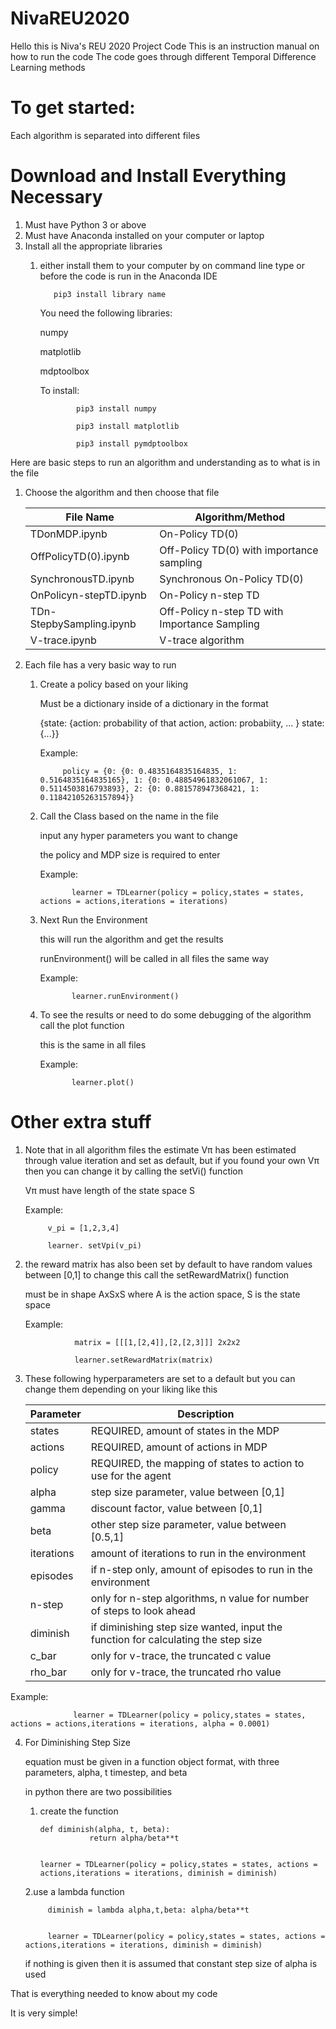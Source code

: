 # NivaREU2020

Hello this is Niva's REU 2020 Project Code
This is an instruction manual on how to run the code
The code goes through different Temporal Difference Learning methods



# To get started:
Each algorithm is separated into different files


# Download and Install Everything Necessary

1. Must have Python 3 or above
2. Must have Anaconda installed on your computer or laptop 
3. Install all the appropriate libraries
     1. either install them to your computer by
        on command line type  or before the code is run in the Anaconda IDE
        
               pip3 install library name
               
          You need the following libraries:

          numpy

          matplotlib

          mdptoolbox

          To install:

                    pip3 install numpy

                    pip3 install matplotlib

                    pip3 install pymdptoolbox

Here are basic steps to run an algorithm and understanding as to what is in the file

1. Choose the algorithm and then choose that file


     | File Name | Algorithm/Method |
     | ----------- | ------------------ |
     | TDonMDP.ipynb | On-Policy TD(0) 
     | OffPolicyTD(0).ipynb | Off-Policy TD(0) with importance sampling |
     | SynchronousTD.ipynb | Synchronous On-Policy TD(0) |
     | OnPolicyn-stepTD.ipynb | On-Policy n-step TD |
     | TDn-StepbySampling.ipynb | Off-Policy n-step TD with Importance Sampling |
     | V-trace.ipynb | V-trace algorithm |
      
      
2. Each file has a very basic way to run
    
    1. Create a policy based on your liking
    
        Must be a dictionary inside of a dictionary in the format
    
        {state: {action: probability of that action, action: probabiity, ... } state:{...}}
        
        Example: 
        
                policy = {0: {0: 0.4835164835164835, 1: 0.5164835164835165}, 1: {0: 0.48854961832061067, 1: 0.5114503816793893}, 2: {0: 0.881578947368421, 1: 0.11842105263157894}}
    
    2. Call the Class based on the name in the file
    
       input any hyper parameters you want to change
    
       the policy and MDP size is required to enter
       
       Example:
    
                  learner = TDLearner(policy = policy,states = states, actions = actions,iterations = iterations)
    
    3. Next Run the Environment
           
       this will run the algorithm and get the results
       
       runEnvironment() will be called in all files the same way
       
       Example: 
       
                  learner.runEnvironment()
       
       
    4. To see the results or need to do some debugging of the algorithm call the plot function
        
       this is the same in all files
       
       Example:
       
                  learner.plot()
       
       
# Other extra stuff 
 
1. Note that in all algorithm files the estimate Vπ has been estimated through value iteration and set as default, but if you found your own Vπ then you can change it by calling the setVi() function
 
   Vπ must have length of the state space S
 
   Example: 

            v_pi = [1,2,3,4]

            learner. setVpi(v_pi)
         
2. the reward matrix has also been set by default to have random values between [0,1] to change this call the setRewardMatrix() function
    
   must be in shape AxSxS where A is the action space, S is the state space
       
   Example:
       
                  matrix = [[[1,[2,4]],[2,[2,3]]] 2x2x2
       
                  learner.setRewardMatrix(matrix)
       
 3. These following hyperparameters are set to a default but you can change them depending on your liking like this
 
       | Parameter | Description |
       | ------------- | ------------- |
       | states | REQUIRED, amount of states in the MDP |
       | actions | REQUIRED, amount of actions in MDP|
       | policy | REQUIRED, the mapping of states to action to use for the agent|
       | alpha | step size parameter, value between [0,1]  |
       | gamma | discount factor, value between [0,1]  |
       | beta | other step size parameter, value between [0.5,1]  |
       | iterations | amount of iterations to run in the environment |
       | episodes | if n-step only, amount of episodes to run in the environment |
       | n-step | only for n-step algorithms, n value for number of steps to look ahead |
       | diminish | if diminishing step size wanted, input the function for calculating the step size|
       | c_bar | only for v-trace, the truncated c value |
       | rho_bar | only for v-trace, the truncated rho value 
       
     
   Example:
                  
                  learner = TDLearner(policy = policy,states = states, actions = actions,iterations = iterations, alpha = 0.0001)
                  
              
    
4. For Diminishing Step Size
      
      equation must be given in a function object format, with three parameters, alpha, t timestep, and beta
      
      in python there are two possibilities
      
      
      1. create the function
      
      
             def diminish(alpha, t, beta):
                        return alpha/beta**t
                        
                        
             learner = TDLearner(policy = policy,states = states, actions = actions,iterations = iterations, diminish = diminish)  
      
      2.use a lambda function
      
      
      
            diminish = lambda alpha,t,beta: alpha/beta**t
            
            
            learner = TDLearner(policy = policy,states = states, actions = actions,iterations = iterations, diminish = diminish) 
            
            
      if nothing is given then it is assumed that constant step size of alpha is used
      
      
      
      
 That is everything needed to know about my code
 
 It is very simple! 
 
            
      
            
    
    
    
    
    
